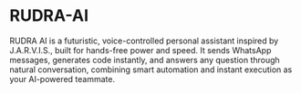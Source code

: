 # RUDRA-AI
RUDRA AI is a futuristic, voice-controlled personal assistant inspired by J.A.R.V.I.S., built for hands-free power and speed. It sends WhatsApp messages, generates code instantly, and answers any question through natural conversation, combining smart automation and instant execution as your AI-powered teammate.
